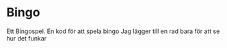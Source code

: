 # Bingo
Ett Bingospel. 
En kod för att spela bingo
Jag lägger till en rad bara för att se hur det funkar
